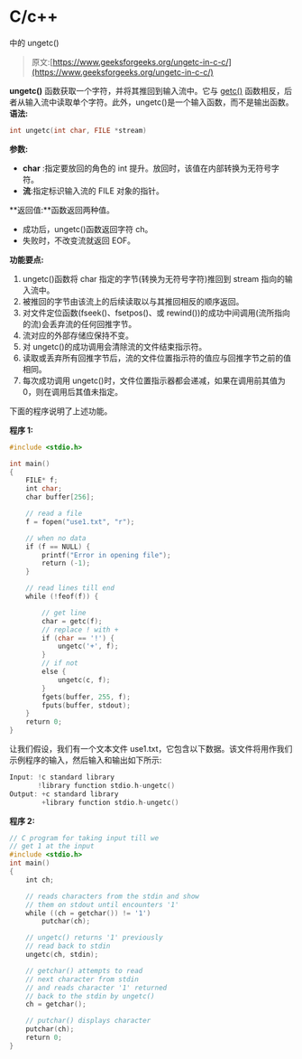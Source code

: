 # C/c++

中的 ungetc()

> 原文:[https://www.geeksforgeeks.org/ungetc-in-c-c/](https://www.geeksforgeeks.org/ungetc-in-c-c/)

**ungetc()** 函数获取一个字符，并将其推回到输入流中。它与 [getc()](https://www.geeksforgeeks.org/eof-and-feof-in-c/) 函数相反，后者从输入流中读取单个字符。此外，ungetc()是一个输入函数，而不是输出函数。
**语法:**

```cpp
int ungetc(int char, FILE *stream)
```

**参数:**

*   **char** :指定要放回的角色的 int 提升。放回时，该值在内部转换为无符号字符。
*   **流**:指定标识输入流的 FILE 对象的指针。

**返回值:**函数返回两种值。

*   成功后，ungetc()函数返回字符 ch。
*   失败时，不改变流就返回 EOF。

**功能要点:**

1.  ungetc()函数将 char 指定的字节(转换为无符号字符)推回到 stream 指向的输入流中。
2.  被推回的字节由该流上的后续读取以与其推回相反的顺序返回。
3.  对文件定位函数(fseek()、fsetpos()、或 rewind())的成功中间调用(流所指向的流)会丢弃流的任何回推字节。
4.  流对应的外部存储应保持不变。
5.  对 ungetc()的成功调用会清除流的文件结束指示符。
6.  读取或丢弃所有回推字节后，流的文件位置指示符的值应与回推字节之前的值相同。
7.  每次成功调用 ungetc()时，文件位置指示器都会递减，如果在调用前其值为 0，则在调用后其值未指定。

下面的程序说明了上述功能。

**程序 1:**

```cpp
#include <stdio.h>

int main()
{
    FILE* f;
    int char;
    char buffer[256];

    // read a file
    f = fopen("use1.txt", "r");

    // when no data
    if (f == NULL) {
        printf("Error in opening file");
        return (-1);
    }

    // read lines till end
    while (!feof(f)) {

        // get line
        char = getc(f);
        // replace ! with +
        if (char == '!') {
            ungetc('+', f);
        }
        // if not
        else {
            ungetc(c, f);
        }
        fgets(buffer, 255, f);
        fputs(buffer, stdout);
    }
    return 0;
}
```

让我们假设，我们有一个文本文件 use1.txt，它包含以下数据。该文件将用作我们示例程序的输入，然后输入和输出如下所示:

```cpp
Input: !c standard library
       !library function stdio.h-ungetc()
Output: +c standard library
        +library function stdio.h-ungetc()

```

**程序 2:**

```cpp
// C program for taking input till we
// get 1 at the input 
#include <stdio.h>
int main()
{
    int ch;

    // reads characters from the stdin and show
    // them on stdout until encounters '1'
    while ((ch = getchar()) != '1')
        putchar(ch);

    // ungetc() returns '1' previously
    // read back to stdin
    ungetc(ch, stdin);

    // getchar() attempts to read
    // next character from stdin
    // and reads character '1' returned
    // back to the stdin by ungetc()
    ch = getchar();

    // putchar() displays character
    putchar(ch);
    return 0;
}
```